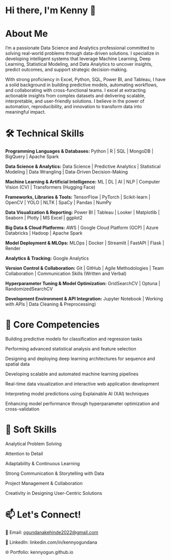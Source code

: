 # Hi there, I'm Kenny 👋

# About Me

I’m a passionate Data Science and Analytics professional committed to solving real-world problems through data-driven solutions. I specialize in developing intelligent systems that leverage Machine Learning, Deep Learning, Statistical Modeling, and Data Analytics to uncover insights, predict outcomes, and support strategic decision-making.

With strong proficiency in Excel, Python, SQL, Power BI, and Tableau, I have a solid background in building predictive models, automating workflows, and collaborating with cross-functional teams. I excel at extracting actionable insights from complex datasets and delivering scalable, interpretable, and user-friendly solutions. I believe in the power of automation, reproducibility, and innovation to transform data into meaningful impact.

# 🛠️ Technical Skills

**Programming Languages & Databases:** Python | R | SQL | MongoDB | BigQuery | Apache Spark

**Data Science & Analytics:** Data Science | Predictive Analytics | Statistical Modeling | Data Wrangling | Data-Driven Decision-Making

**Machine Learning & Artificial Intelligence:** ML | DL | AI | NLP | Computer Vision (CV) | Transformers (Hugging Face)

**Frameworks, Libraries & Tools:** TensorFlow | PyTorch | Scikit-learn | OpenCV | YOLO | NLTK | SpaCy | Pandas | NumPy

**Data Visualization & Reporting:** Power BI | Tableau | Looker | Matplotlib | Seaborn | Plotly | MS Excel | ggplot2

**Big Data & Cloud Platforms:** AWS | Google Cloud Platform (GCP) | Azure Databricks | Hadoop | Apache Spark

**Model Deployment & MLOps:** MLOps | Docker | Streamlit | FastAPI | Flask | Render

**Analytics & Tracking:** Google Analytics

**Version Control & Collaboration:** Git | GitHub | Agile Methodologies | Team Collaboration | Communication Skills (Written and Verbal)

**Hyperparameter Tuning & Model Optimization:** GridSearchCV | Optuna | RandomizedSearchCV

**Development Environment & API Integration:** Jupyter Notebook | Working with APIs | Data Cleaning & Preprocessing)

# 🔭 Core Competencies

Building predictive models for classification and regression tasks

Performing advanced statistical analysis and feature selection

Designing and deploying deep learning architectures for sequence and spatial data

Developing scalable and automated machine learning pipelines

Real-time data visualization and interactive web application development

Interpreting model predictions using Explainable AI (XAI) techniques

Enhancing model performance through hyperparameter optimization and cross-validation

# 🤝 Soft Skills

Analytical Problem Solving

Attention to Detail

Adaptability & Continuous Learning

Strong Communication & Storytelling with Data

Project Management & Collaboration

Creativity in Designing User-Centric Solutions

# 📫 Let's Connect!

📧 Email: ogundanakehinde2022@gmail.com

💼 LinkedIn: linkedin.com/in/kennyogundana

🌐 Portfolio: kennyogun.github.io

